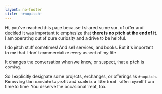 ```yaml
---
layout: no-footer
title: "#nopitch"
---
```


Hi, you've reached this page because I shared some sort of offer and decided it was important to emphasize that **there is no pitch at the end of it**. I am operating out of pure curiosity and a drive to be helpful.

I do pitch stuff sometimes! And sell services, and books. But it's important to me that I don't commercialize every aspect of my life.

It changes the conversation when we know, or suspect, that a pitch is coming. 

So I explicitly designate some projects, exchanges, or offerings as `#nopitch`. Removing the mandate to profit and scale is a little treat I offer myself from time to time. You deserve the occasional treat, too.

